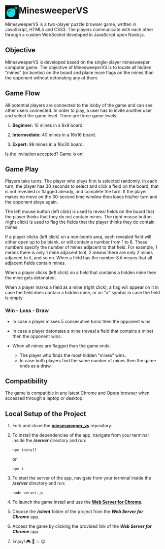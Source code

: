 # <img src="https://github.com/katerina-tziala/minesweeper_vs/blob/master/client/minesweeper_vs_logo.png" alt="minesweeper VS logo" width="44" height="44" align="left">MinesweeperVS

MinesweeperVS is a two-player puzzle browser game, written in JavaScript, HTML5 and CSS3. The players communicate with each other through a custom WebSocket developed in JavaScript upon Node.js.

## Objective

MinesweeperVS is developed based on the single-player minesweeper computer game. The objective of MinesweeperVS is to locate all hidden "mines" (or bombs) on the board and place more flags on the mines than the opponent without detonating any of them.

## Game Flow

All potential players are connected to the lobby of the game and can see other users connected. In order to play, a user has to invite another user and select the game level. There are three game levels:

1. **Beginner:** 10 mines in a 9x9 board.

2. **Intermediate:** 40 mines in a 16x16 board.

3. **Expert:** 99 mines in a 16x30 board.

Is the invitation accepted? Game is on!

## Game Play

<p>Players take turns. The player who plays first is selected randomly. In each turn, the player has 30 seconds to select and click a field on the board, that is not revealed or flagged already, and complete the turn. If the player makes no move on the 30-second time window then loses his/her turn and the opponent plays again.</p>
<p>The left mouse button (left click) is used to reveal fields on the board that the player thinks that they do not contain mines. The right mouse button (right click) is used to flag the fields that the player thinks they do contain mines.</p>
<p>If a player clicks (left click) on a non-bomb area, each revealed field will either open up to be blank, or will contain a number from 1 to 8. These numbers specify the number of mines adjacent to that field. For example, 1 means there is only 1 mine adjacent to it, 2 means there are only 2 mines adjacent to it, and so on. When a field has the number 8 it means that all adjacent fields contain mines.</p>
<p>When a player clicks (left click) on a field that contains a hidden mine then the mine gets detonated.</p>
<p>When a player marks a field as a mine (right click), a flag will appear on it in case the field does contain a hidden mine, or an "x" symbol in case the field is empty.</p>

### Win - Loss - Draw

- In case a player misses 5 consecutive turns then the opponent wins.
- In case a player detonates a mine (reveal a field that contains a mine) then the opponent wins.
- When all mines are flagged then the game ends.

  - The player who finds the most hidden "mines" wins.
  - In case both players find the same number of mines then the game ends as a draw.

## Compatibility

The game is compatible in any latest Chrome and Opera browser when accessed through a laptop or desktop.

## Local Setup of the Project

1. Fork and clone the [**minsesweeper_vs**](https://github.com/katerina-tziala/minesweeper_vs) repository.

2. To install the dependencies of the app, navigate from your terminal inside the ***/server*** directory and run:

    ```
    npm install
    ```

    or

    ```
    npm i
    ```

3. To start the server of the app, navigate from your terminal inside the ***/server*** directory and run:

    ```
    node server.js
    ```

4. To launch the game install and use the [**Web Server for Chrome**](https://chrome.google.com/webstore/detail/web-server-for-chrome/ofhbbkphhbklhfoeikjpcbhemlocgigb).

5. Choose the ***/client*** folder of the project from the ***Web Server for Chrome*** app.

6. Access the game by clicking the provided link of the ***Web Server for Chrome*** app.

7. Enjoy! :video_game: :flags: :collision: :wink: